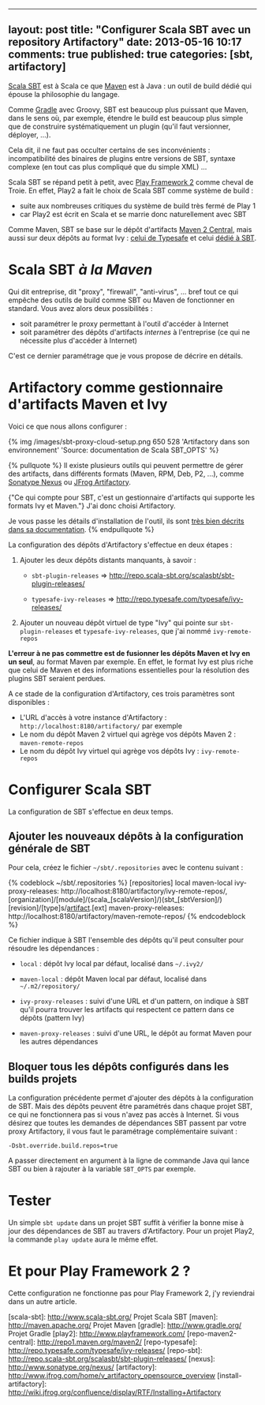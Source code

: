 
---
layout: post
title: "Configurer Scala SBT avec un repository Artifactory"
date: 2013-05-16 10:17
comments: true
published: true
categories: [sbt, artifactory]
---

[Scala SBT](scala-sbt) est à Scala ce que [Maven](maven) est à Java : un outil de build dédié qui épouse la philosophie du langage.

Comme [Gradle](gradle) avec Groovy, SBT est beaucoup plus puissant que Maven, dans le sens où, par exemple, étendre le build est beaucoup plus simple que de construire systématiquement un plugin (qu'il faut versionner, déployer, ...).

Cela dit, il ne faut pas occulter certains de ses inconvénients : incompatibilité des binaires de plugins entre versions de SBT, syntaxe complexe (en tout cas plus compliqué que du simple XML) ...

Scala SBT se répand petit à petit, avec [Play Framework 2](play2) comme cheval de Troie. En effet, Play2 a fait le choix de Scala SBT comme système de build :
- suite aux nombreuses critiques du système de build très fermé de Play 1
- car Play2 est écrit en Scala et se marrie donc naturellement avec SBT

Comme Maven, SBT se base sur le dépôt d'artifacts [Maven 2 Central](repo-maven2-central), mais aussi sur deux dépôts au format Ivy : [celui de Typesafe](repo-typesafe) et celui [dédié à SBT](repo-sbt).

# Scala SBT *à la Maven*

Qui dit entreprise, dit "proxy", "firewall", "anti-virus", ... bref tout ce qui empêche des outils de build comme SBT ou Maven de fonctionner en standard. Vous avez alors deux possibilités :
- soit paramétrer le proxy permettant à l'outil d'accéder à Internet
- soit paramétrer des dépôts d'artifacts *internes* à l'entreprise (ce qui ne nécessite plus d'accéder à Internet)

C'est ce dernier paramétrage que je vous propose de décrire en détails.

# Artifactory comme gestionnaire d'artifacts Maven et Ivy

Voici ce que nous allons configurer :

{% img /images/sbt-proxy-cloud-setup.png 650 528 'Artifactory dans son environnement' 'Source: documentation de Scala SBT_OPTS' %}

{% pullquote %}
Il existe plusieurs outils qui peuvent permettre de gérer des artifacts, dans différents formats (Maven, RPM, Deb, P2, ...), comme [Sonatype Nexus](nexus) ou [JFrog Artifactory](artifactory).

{"Ce qui compte pour SBT, c'est un gestionnaire d'artifacts qui supporte les formats Ivy et Maven."} J'ai donc choisi Artifactory.

Je vous passe les détails d'installation de l'outil, ils sont [très bien décrits dans sa documentation](install-artifactory).
{% endpullquote %}

La configuration des dépôts d'Artifactory s'effectue en deux étapes :

1. Ajouter les deux dépôts distants manquants, à savoir :

    - `sbt-plugin-releases` => http://repo.scala-sbt.org/scalasbt/sbt-plugin-releases/

    - `typesafe-ivy-releases` => http://repo.typesafe.com/typesafe/ivy-releases/

2. Ajouter un nouveau dépôt virtuel de type "Ivy" qui pointe sur `sbt-plugin-releases` et `typesafe-ivy-releases`, que j'ai nommé `ivy-remote-repos`

**L'erreur à ne pas commettre est de fusionner les dépôts Maven et Ivy en un seul**, au format Maven par exemple. En effet, le format Ivy est plus riche que celui de Maven et des informations essentielles pour la résolution des plugins SBT seraient perdues.

A ce stade de la configuration d'Artifactory, ces trois paramètres sont disponibles :

- L'URL d'accès à votre instance d'Artifactory : `http://localhost:8180/artifactory/` par exemple
- Le nom du dépôt Maven 2 virtuel qui agrège vos dépôts Maven 2 : `maven-remote-repos`
- Le nom du dépôt Ivy virtuel qui agrège vos dépôts Ivy : `ivy-remote-repos`

# Configurer Scala SBT

La configuration de SBT s'effectue en deux temps.

## Ajouter les nouveaux dépôts à la configuration générale de SBT

Pour cela, créez le fichier `~/sbt/.repositories` avec le contenu suivant :

{% codeblock ~/sbt/.repositories %}
[repositories]
  local
  maven-local
  ivy-proxy-releases: http://localhost:8180/artifactory/ivy-remote-repos/, [organization]/[module]/(scala_[scalaVersion]/)(sbt_[sbtVersion]/)[revision]/[type]s/[artifact](-[classifier]).[ext]
  maven-proxy-releases: http://localhost:8180/artifactory/maven-remote-repos/
{% endcodeblock %}

Ce fichier indique à SBT l'ensemble des dépôts qu'il peut consulter pour résoudre les dépendances :

- `local` : dépôt Ivy local par défaut, localisé dans `~/.ivy2/`

- `maven-local` : dépôt Maven local par défaut, localisé dans `~/.m2/repository/`

- `ivy-proxy-releases` : suivi d'une URL et d'un pattern, on indique à SBT qu'il pourra trouver les artifacts qui respectent ce pattern dans ce dépôts (pattern Ivy)

- `maven-proxy-releases` : suivi d'une URL, le dépôt au format Maven pour les autres dépendances

## Bloquer tous les dépôts configurés dans les builds projets

La configuration précédente permet d'ajouter des dépôts à la configuration de SBT. Mais des dépôts peuvent être paramétrés dans chaque projet SBT, ce qui ne fonctionnera pas si vous n'avez pas accès à Internet. Si vous désirez que toutes les demandes de dépendances SBT passent par votre proxy Artifactory, il vous faut le paramétrage complémentaire suivant :

```
-Dsbt.override.build.repos=true
```

A passer directement en argument à la ligne de commande Java qui lance SBT ou bien à rajouter à la variable `SBT_OPTS` par exemple.

# Tester

Un simple `sbt update` dans un projet SBT suffit à vérifier la bonne mise à jour des dépendances de SBT au travers d'Artifactory. Pour un projet Play2, la commande `play update` aura le même effet.

# Et pour Play Framework 2 ?

Cette configuration ne fonctionne pas pour Play Framework 2, j'y reviendrai dans un autre article.

[scala-sbt]: http://www.scala-sbt.org/	Projet Scala SBT
[maven]: http://maven.apache.org/ 		Projet Maven
[gradle]: http://www.gradle.org/		Projet Gradle
[play2]: http://www.playframework.com/
[repo-maven2-central]: http://repo1.maven.org/maven2/
[repo-typesafe]: http://repo.typesafe.com/typesafe/ivy-releases/
[repo-sbt]: http://repo.scala-sbt.org/scalasbt/sbt-plugin-releases/
[nexus]: http://www.sonatype.org/nexus/
[artifactory]: http://www.jfrog.com/home/v_artifactory_opensource_overview
[install-artifactory]: http://wiki.jfrog.org/confluence/display/RTF/Installing+Artifactory